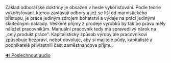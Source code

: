 
Základ odborářské doktríny je obsažen v hesle vykořisťování. Podle teorie vykořisťování, kterou zastávají odbory a jež se liší od marxistického přístupu, je práce jediným zdrojem bohatství a výdaje na práci jedinými skutečnými náklady. Veškeré příjmy z prodeje výrobků by tak po právu měly náležet pracovníkům. Manuální pracovník tedy má spravedlivý nárok na „celý produkt práce". Kapitalistický způsob výroby ale pracovníkovi způsobuje bezpráví, neboť dovoluje, aby si majitelé půdy, kapitalisté a podnikatelé přivlastnili část zaměstnancova příjmu.

[🔊 Poslechnout audio](/data/7-paragraphs/audio/chapter_153/para_011-Zklad-odborsk-doktrny-je-obsaen-v-hesle-vyko.mp3)
